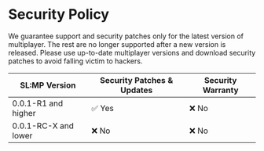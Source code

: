 # Security Policy

We guarantee support and security patches only for the latest version of multiplayer. The rest are no longer supported after a new version is released. Please use up-to-date multiplayer versions and download security patches to avoid falling victim to hackers.

| SL:MP Version | Security Patches & Updates | Security Warranty |
| ------- | ------------------ | ----------------- |
| 0.0.1-R1 and higher | :white_check_mark: Yes | :x: No |
| 0.0.1-RC-X and lower | :x: No | :x: No |
